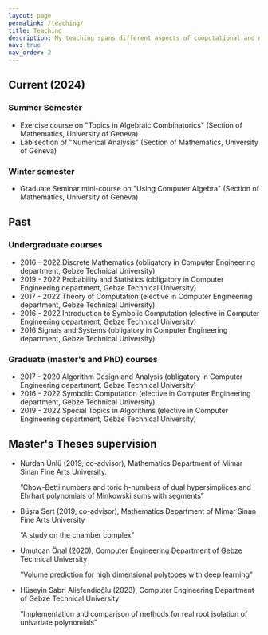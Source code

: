 ```yaml
---
layout: page
permalink: /teaching/
title: Teaching 
description: My teaching spans different aspects of computational and discrete mathematics and theoretical computer science.
nav: true
nav_order: 2
---
```



## Current (2024)

### Summer Semester 
* Exercise course on "Topics in Algebraic Combinatorics" (Section of Mathematics, University of Geneva)
* Lab section of "Numerical Analysis" (Section of Mathematics, University of Geneva)

### Winter semester 
* Graduate Seminar mini-course on "Using Computer Algebra" (Section of Mathematics, University of Geneva)


## Past

### Undergraduate courses

* 2016 - 2022  Discrete Mathematics (obligatory in Computer Engineering department, Gebze Technical University)
* 2019 - 2022 Probability and Statistics (obligatory  in Computer Engineering department, Gebze Technical University)
* 2017 - 2022 Theory of Computation (elective  in Computer Engineering department, Gebze Technical University)
* 2016 - 2022 Introduction to Symbolic Computation (elective  in Computer Engineering department, Gebze Technical University)
* 2016 Signals and Systems (obligatory in Computer Engineering department, Gebze Technical University)

### Graduate (master's and PhD) courses

* 2017 - 2020 Algorithm Design and Analysis (obligatory in Computer Engineering department, Gebze Technical University)
* 2016 - 2022 Symbolic Computation (elective  in Computer Engineering department, Gebze Technical University)
* 2019 - 2022 Special Topics in Algorithms (elective  in Computer Engineering department, Gebze Technical University)

## Master's Theses supervision

* Nurdan Ünlü (2019, co-advisor), Mathematics Department of Mimar Sinan Fine Arts University.

   ”Chow-Betti numbers and toric h-numbers of dual hypersimplices and Ehrhart polynomials of Minkowski sums with segments”
* Büşra Sert (2019, co-advisor),  Mathematics Department of Mimar Sinan Fine Arts University 

    ”A study on the chamber complex”
* Umutcan Önal (2020), Computer Engineering Department of Gebze Technical University

     ”Volume prediction for high dimensional polytopes with deep learning”
* Hüseyin Sabri Aliefendioğlu (2023), Computer Engineering Department of Gebze Technical University 
    
    ”Implementation and comparison of methods for real root isolation of univariate polynomials”

